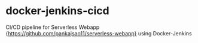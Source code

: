 # docker-jenkins-cicd
CI/CD pipeline for Serverless Webapp {https://github.com/pankajsao11/serverless-webapp} using Docker-Jenkins

